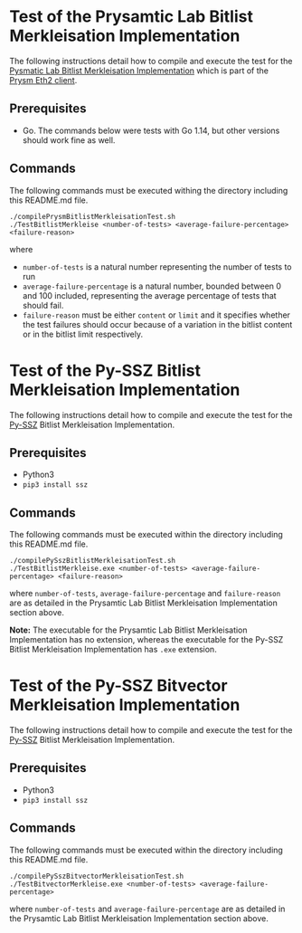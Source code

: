 # Test of the Prysamtic Lab Bitlist Merkleisation Implementation
The following instructions detail how to compile and execute the test for the [Pysmatic Lab Bitlist Merkleisation Implementation](https://github.com/prysmaticlabs/go-ssz/blob/master/types/bitlist.go) which is part of the [Prysm Eth2 client](https://github.com/prysmaticlabs/prysm).

## Prerequisites
- Go. The commands below were tests with Go 1.14, but other versions should work fine as well.

## Commands

The following commands must be executed withing the directory including this README.md file.
```
./compilePrysmBitlistMerkleisationTest.sh 
./TestBitlistMerkleise <number-of-tests> <average-failure-percentage> <failure-reason>
```
where
- `number-of-tests` is a natural number representing the number of tests to run
- `average-failure-percentage` is a natural number, bounded between 0 and 100 included, representing the average percentage of tests that should fail.
- `failure-reason` must be either `content` or `limit` and it specifies whether the test failures should occur because of a variation in the bitlist content or in the bitlist limit respectively. 

# Test of the Py-SSZ Bitlist Merkleisation Implementation
The following instructions detail how to compile and execute the test for the [Py-SSZ](https://github.com/ethereum/py-ssz) Bitlist Merkleisation Implementation.

## Prerequisites
- Python3
- `pip3 install ssz`

## Commands

The following commands must be executed within the directory including this README.md file.
```
./compilePySszBitlistMerkleisationTest.sh
./TestBitlistMerkleise.exe <number-of-tests> <average-failure-percentage> <failure-reason>
```
where `number-of-tests`, `average-failure-percentage` and `failure-reason` are as detailed in the Prysamtic Lab Bitlist Merkleisation Implementation section above.

**Note:** The executable for the Prysamtic Lab Bitlist Merkleisation Implementation has no extension, whereas the executable for the Py-SSZ Bitlist Merkleisation Implementation has `.exe` extension.

# Test of the Py-SSZ Bitvector Merkleisation Implementation
The following instructions detail how to compile and execute the test for the [Py-SSZ](https://github.com/ethereum/py-ssz) Bitlist Merkleisation Implementation.

## Prerequisites
- Python3
- `pip3 install ssz`

## Commands

The following commands must be executed within the directory including this README.md file.
```
./compilePySszBitvectorMerkleisationTest.sh
./TestBitvectorMerkleise.exe <number-of-tests> <average-failure-percentage> 
```
where `number-of-tests` and `average-failure-percentage` are as detailed in the Prysamtic Lab Bitlist Merkleisation Implementation section above.
